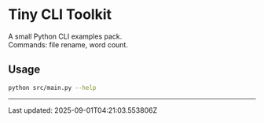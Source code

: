 # Tiny CLI Toolkit

A small Python CLI examples pack.  
Commands: file rename, word count.

## Usage
```bash
python src/main.py --help
```

---
Last updated: 2025-09-01T04:21:03.553806Z
